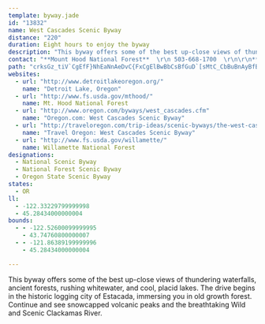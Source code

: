 ```yaml
---
template: byway.jade
id: "13832"
name: West Cascades Scenic Byway
distance: "220"
duration: Eight hours to enjoy the byway
description: "This byway offers some of the best up-close views of thundering waterfalls, ancient forests, rushing whitewater, and cool, placid lakes. The drive begins in the historic logging city of Estacada, immersing you in old growth forest. Continue and see snowcapped volcanic peaks and the breathtaking Wild and Scenic Clackamas River."
contact: "**Mount Hood National Forest**  \r\n 503-668-1700  \r\n\r\n**Willamette National Forest**  \r\n 541-225-6300  \r\n\r\n"
path: "crksGz_tiV`CgEfF}NhEaNnAeDvC{FxCgElBwBbCsBfGuD`[sMtC_CbBuBnAyBfBiEr@wCj@aDdHgm@f@yC`@yAdAeC|AaCnCaD|AyBhAeC`@sAf@qBd@cDdAuOh@sEp@yC~AsEp^}x@vAmCdBaC|CeDlDmCpZoOrDaCvEwEhByBzAcC`C}EjAuChMe_@nA_C|AqBjBaBzAsBdAaCXeA^aD~@{Th@gGn@gD^qAhAoCvA}B|C{CzBmApEgAnN_C~@W|BgAx@g@hBcBhF{Gv@s@xBqAdAUvEe@bAWfKuDxBqA~K}LlCqDhAgCnDuL|AoEbF_KtOkYr@s@bAk@rE{@bC}@jKyHdBuB`DoHZsA|AwIrDqMtB_Fp@{@dDqCxBsAbC_AlCk@fAKtCAbQrAvEDnCSlC_@`JeB|@[~@y@Zq@\\sAH}@AuAGy@yAyGSuCBqAVyCp@mC`@aA|AmBx@o@bC{@tKwCfKuDlByAtAyBb@_An@gCZqCNiC?w@w@mJC{AN_Cb@uBXw@`AaBf@k@nAaAtBw@nHgBnAg@~@w@bAaBb@qAZmC?aDe@_DwBiK{AeF{BgEaJyMiDwFmA_CoDaIiCgHmFiPeFmRy@uDe@kDQyB?wDVwBXeApAyBxEaEx@aA~D_HxAsB~GmGhBkCr@gBp@gC`DkV^qBj@iB|@eBxB}B`DcBnCk@hACdAJv@PdBx@v@p@nD|D\\b@f@nA`@pA~A|Kn@jB|@|@d@RrADjAc@v@aATe@XyADq@?sBc@{KBaAXyBz@kBl@g@rDuB|Ak@h@?nCXrASb@W^[vEkH`BoBtEyExByAbCy@zQqDlDiBrBoBt@aAnNqUtHuKrCeDrCaDhBcBtCuBzIeF|@y@r@mAd@oARyADo@?gC]aCoCmJgCiH_B_DiA}AeOkPiAeB_@{@m@eCk@uH]eCk@{BcDyJo@_Cm@aD[mDQmDAmDJeDh@mFlBcMh@gH^qC|@gCf@y@p@w@rBgAdAS~QMrAI|A_@dBs@bBsAdAyAvAuC|DiMtAwD`K}QlByFbC{IhB{D|CmErPuN`AeAxAsDlAgJX_EYoMHiBr@yGt@sDb@_AbBmCzCuFbC_D|P{KdA_Bb@mARqADs@_@gFDmAr@yKd@mERu@x@eBxAaBxAkAxAs@h@Oh@Cf@FlClAlBj@x@EdBy@`SuQ~BuCfCyDhByBdCqBr@_@hBi@`D]lDXxRxFdBDvBq@vG{Dx@_ATq@J_AByAO}FDy@Z_CV_AxAwCnAcBrDyDb@Wh@KrB?d@Pb@XXb@~A`E^r@fDrExBxBtCnAnG|AzBQpEiJhBcB~NwGbB_AlE}CrHiGlAm@~A]vABx@LjAj@bGzDtCx@v@JrKMhCFhCd@rFlBpBRdAGhBq@lAaAbCkCdAs@x@K|DJ|Dy@h@PZXf@`Ax@`C`@j@b@XlBj@rEr@rAGz@y@fAqDr@gAd@W|Ba@d@SxA_Bx@sAHqAi@{BEk@@kAb@mCx@gCHeA@gARgA|@eCd@kC@oC_@yE?aALkAZeAvAsBd@_AXaAZqCp@gCd@aAlCcDt@o@dAWhAAvEf@`DdAt@Dx@O|FoClC_@bAYx@k@dBgBfA_Ct@sClAuG^mCPgHBgQKgAWeAiDgF_AaCc@qCEgADsANk@d@[lAC|@LXNj@l@rAdBx@f@bAXdAF|g@VxPdBxBnAfI~GxE`Hp@v@t@l@~@^pEz@dAArD}@vAAtATtHbC`Ar@p@jAZ`ANfATpCV`A^~@j@v@x@f@|C`AlA|@n@tAh@vEX`Ad@z@t@n@fANjLcA~BRrA^|@d@jB`BxAlBnLpSrArBbBdBnB~A~BxAv@Jx@KhAm@nByAr@Yx@IbB\\vMtDpCNjCIbAY|DgBzFeEt@SvF?xAg@fJgHfBgBd@}@ZeA^oCV_Hh@sEn@gCb@{@tBkCRq@NsA?eBMsBUaBe@aBSsA?kAn@sFLaDo@q[FmER_Cr@eEn@aClBgEnE_Hv@uAn@mBh@eCF_AFyAMmDy@sHUyDBwEN}A^kBh@aBfFsL~@{C`@iEpAiXJcAb@oBbA_Cp@eA`BsAnD_ClCiC~@_BbAyBTw@^_CNgCx@e^b@aKb@oBrCeFn@gB|DgQZuB^yDbB}XEmCOyAcD{Ki@mCEy@?yAPcBbDiNVsAHsACsAOsAu@_CcBoDi@_BYmCNcChAiEXmBDy@Iw@[aAm@s@cE_EgEgDs@eAeCmFaGgIeAgAsEmCgDqAc@Yk@y@WeAEm@HaPEcEo@}DqDkL[_CGkB\\mChD{JnN}}@l@qCtCiKToAHiA?iCKyAe@}BmBoH_AgHOsCO{KNmDbD{RjC}N|@_DxBaF^}A?sAOu@yBgF[mBCyAXqBx@gBnAqAr@[hDc@bCo@lBeAnDsCfBsBtBsFh@mBl@{DPsD|@eh@RqE`@mChAmEd^skAjE_MpAkC`CyB~a@qW~RuM~K_HrEaEbBmBn@y@bCaGh@w@x@m@|H_EfI{CbAKvEJhAKpIyBjOaGvBqAhEgDb@UpAYvA@nA`@xDbFpBxAbAZdAL`HGxEDlCRlCd@tf@tO|f@nPpB~@dBnAbHlIjAd@t@BlBc@fIkCzBgAjB{AxAkBdA{Bx@eCrBuIn@mArAwAr@YtAMx@Fr@VpJ`FdCl@rAJtNRvEXtKjBfGM`P`CrQyArGcAlCApaBxJfVfArFKzCy@lFgCZE`LY`CFjPpCj[tJnCYfDgCnDsB`F_CzFmDfGeBdGy@nGaBlLyEbCeB|@gATk@R_APeC?mFLuA~@sCbA{AbBcArBUdAL|EfArClBbBvB|AzDp@rArA`Al@VxA?dAg@hD_@hMq@lB?bGaAxCkBfCsChG{EtEqAnCe@bCgAvDoDxGgPpFgNhC{FfAqCbGuIfFoI~AsCvB_CbB{A`JwGzDaC`Bg@xAEhHR`I~FtHnInCpDfBzClGzNnB`E|A`CvCdCrJ`GvE`DlEjCnClBbCdA~KxAlm@QhMMrCd@xBdArClD`EpIdEfKpFzKlCxG|BdErBrAxBj@rBI~Bg@`Gs@|CQjOmBvF_AlJqBbDgAvQmD`JaCbDgAfHeEbCqBdB{@`DgEbCiBd@m@x@aBr@gB|EeOhEkLh@c@|@H^r@@fAYxA{Ax@O`ATvEK~BShBD|@S`EVzC?rCSjGBrANrAtBfGf@xCn@~DTz@Xl@b@^pAjDv@~@xAz@h@p@bCtIrBxIhArCxBbM?lCNlBz@r@Vn@Nf@Dr@D~Cx@xBdArFLnCE`CHn@~CfFzF|KzKfOdAfEb@nFJjJEtAJ^|@bBx@nFoA|Kw@pEk@fIIrDPtD`@~A~@dBbAfFlFtLlE`MfJ`f@xEnT`GzTbGdXrBnLrDfNdFtK~ArGRdBP`EXvWXtISzHo@rBu@dEo@fA}BzGyBdDoAnDsCxRsAbPo@rLq@xRGbT@nRr@pEb@lAxDfIhFtHbB~AxAz@fAb@hALrCp@n@fEt@nIRXhBxI|A`E|BlEhAjAhAx@hAd@~@NrAjDDjBUtAoFdIQvIXvAdB`FEnEYpFExEmD|HiAjH}@nKyAlJuAvNH`F`@dHBlDSlEcBxFuD`KOrCIpMU~DOx@]rAs@~AkBlDcClDcAfBs@dB[pAShCD~B|@lLbAhFbD`O~@rGbFby@r@fHxBhPb@fEd@tGR~Fd@fCbBxChBlAbErEn@dBv@hJn@xBp@dBfArAz@tBfBjH~@tAfBbBbE`DlDxDxDnFvEfIbAfETrDSdBiBfEUbAEt@StMU~ICzI`E|MxAtJbCbSn@pEb@xBfArCv@zAfJ~Lx@rDBnC^rBxDtEx@vAx@jCNpUHrDNLO|@EtAZxGlBpNrB~ClElElBlE~ClF`FxFrBnAnCvDzIjPnAjAlFxDlAfDtAlBrAvEn@z@bAvBr@fDhBzBd@x@nApAr@lCn@xGfEvTlBlFhB|GnAbDfDnGtBlGbBnIN`GBxGTrAbArBxBpDlBbChBrBrBvAbElFvEtJhCrDbDlCbCdAhDd@lEfBr@v@rDnIl@e@tFyB`Cq@rD{AzIkFfKgEvCoBtA_CbAuDh@}D|BiUxA}Lx@aFtBeHh@mAha@{i@zOcSbCsEh@}An@cDXsBlA}Dd@u@bBkB`HiErCyCbCcDbBaDtAyDbAsCbFwShRwx@t@{Df@eDrAuNVsAzBsHp@mCLy@zBmIpD}Lj@_EpBoSjAiNrBoNtJgg@d@mF\\mMHsA^mBnAyDtL}V~AuEh@yCXsCJkBa@aKsAsKEmA@{BLyA^sBt@yBlAmC`JcRrAqEzA}GvBiOhAeHj@gCh@gAnBwBfAk@xAa@bHq@vAi@n@e@r@qA^kAXuAXaDdAsO^{DrDqe@BiDYmDiAmEeAqBeHgKo@aBo@cCw@mFk@cc@O}BUmAm@gB[yBG_Db@{Dx@sE~@kDbC{GlEaNd@{CPeB@oBIeFq@uGmBsJOmC?}AT{B|BuHPwCEcBQeAc@kA}H{Kq@{AWkBCy@rAoSIeDm@aFiEqOgEiMoE{Oc@_DIsB?_Db@_FdBcJfBuKRsCCkBHgBPgB|@qBxAmAlAq@xCs@|X{E|FaBvCuAnPoNlKcI`JiIhQqMpFuCxBgAjK_ErUmH|DeA`JyAbGuAzCkBpIsGbCy@xFmAhB{@vE_DfKoNn@_@lO_Hna@cPbGsBdKqAfHiA~N}H~GiGhJyLtAoAfBeArCSrElAvMrEflAb^jKvDbEdDnHrG|FbGbVzYj[~b@nC`ErBxBbDdC|Bz@vFdA~BjAvBdBdB`CbCnF`Yzr@xCfFvBpCdEnE`DdCrRnMvOzJ|Ap@tA`@fBVt`@lA`G~@rBr@hCpAxBbBvBrCxAbDhB|GT|ANfBDnCOtN?bCNtE\\jDn@bEnBdH|@rBnBnClCdCrClB~NtHlE\\rASxAe@bCmAxDKpGRbAGnDm@rBo@tLcH~UmPvG}DvBiA|B_@dBEbCPhDf@bDjAbBXvAJnA?tJyAx@_@pA?`Ad@jAx@jGzFxAv@nAXrCLrAKrBo@vEkApJqB|n@mAzFAhSo@bDYxAPhFMvBRzJ~BdMlFfElEjClDzClCxExC|CX|I@`CVvFdB~ChBbEjBvEzAzIpBdCVtGDxEKfDXdLxC~Cl@xCL`CA|EQvZyBpNg@|Be@fDgAdDeBfD}BzFuFf\\mg@pFsFxCu@fHWxBj@~AFpC[zCeBzCqCvNsYjGoOjH{JjDkC`HgD|FmAbTsCzGaChAq@~d@{Szj@yXlGkCvGmErByBlByCx@gBdSsm@l@{Cp@aE\\eDlEkbAb@sGdAoI|A_@f@A`ARj@`@fFjWxEtXpBzNnA|ORtHj@vi@\\nQd@|Ib@~Dp@~D|w@xcDrCdJzCnIxA_AtA~BhBjCxBlBl@^xAf@fD`@nBBpFKnc@{ArS]pe@aBrSWvnAdK`[|C~P|@pGw@hLcGbTyLvp@s`@pH_EhCu@`Dk@bEInETlFt@fTjAlKE~Nj@zWEp[q@dOaBfVeBfG_AnCjAtAXfF?hJlFpBZrN|@lEjB`JtE|JtHzGxIrDbIvC~CtE~GdDrArIhB~Ap@fCdBrBxB~AdD|C|J|EnQN`C_@jJBnCFjA`@~AtAlBvB~Bt@lAh@lBz@`Fp@|An@l@fGfDt@r@rCrEdBjD`BbBhAj@xCr@vEjDx@Zx@DrFGfWeAbDBlDn@|BjAfIdDxD|CfB|BxE|JdKtRxAxDjB~DvAbFb@dCd@tIh@pEdB`FlBxBvBfAhDvA~OtHfGfCtCrBlDxDrBzAvAb@hA?bB]jV{HfVsIjH{CzK{DfXaJ|D_Ad^wDbF_@rFAfEp@bEfAfE~BlDlDjAzAzCxEzLhSbEhHbAvB~BlGvG~UrBvFtArB|BrBbBn@hB\\dIKfK[zI`Az@XfBdA~NzNxBdBzB`AzA^vJc@`Io@lIeBhP_BfDyAt@m@rB_DdTah@hAyA~HmHhDkCnLiHxBaBfEyGbNwUlDqFpFuC~@]vDm@~AAfCXfl@tLhCz@`EpClCnDtApCh@fBhArGnChSjE`TrD~Tr@xHNlFNnKPfCr@~EpFdZ|CrNVnB`CnLlBfM^jF@lFYv\\\\vFrA`QF~D[rg@D|ERvCX`Dh@~C~Pf_ArD~QTnCNjF{DvcAQfEBvDnAlIhAxG|AnK~AfExAfExAvE|BjQfGnn@nBbUxCba@zD`e@FlCGbESbBu@~Dy@fDiNfo@k@xDSpBMhFFlGXfN?xC]vNu@lQE~KZxJfJv{BvA|a@hCnf@~@~NtJxhAfIbz@ZvE\\nCrAzHxBhK`Qj~@|@rGb@hFH|Cn@Dh@InC{@dJmFdQyKnCv@^d@xAhEdItXbAz@n@GxFeHpDoF~DeDjCoDhByAj@Kv@AdAHhAb@lAJtB?f@LxD`EtJdAp@?~@g@\\w@hBkC|BmBbAaCd@m@pFyEhDyBrBgBr@q@jAsBb@a@h@E|BFt@SXYx@yAh@e@n@[bAUzAuAv@Kd@?d@Vb@h@xA~D^Pb@J`@EzCsBd@}@NyAYsCLgApAgCfDsJRSbC_AZYR_@z@_DXa@\\Kx@ElCDj@SXWr@aBn@{@bGcF|Au@~A_C\\?^LJxAE|ADf@TlAx@jAb@d@b@Fn@Bn@WbAJlBrA~Aj@dAWr@_@lAgAlDsBhAeAhBmArAKz@e@x@Gd@Dx@t@fAj@N?^e@dAuEXi@b@Ax@d@rAdBhAf@h@S^y@CeAHyD^y@d@Qv@Bt@fAx@fBlApBnBdCt@@n@W\\m@X{DT_B|AmAhAe@z@aAx@Qr@k@hAgChAe@x@K|@[d@e@Rm@Ny@CiAiAaBUy@?gAJ_Ah@qAfBgBxC_AbAaA~BQfE_B~Ad@~CzEnGjD~@rKTtAb@f@bBj@~@a@h@eA~@_JnAuB`Ds@hAgA~B_DbBiArBa@r@y@x@uEv@}@|@_@rCx@bCVfFClBVbC~@x@S^eB]uDHkBbAy@lEE~D_@tFJpA~@bC`Ch@V`AWv@s@x@_B|@gAhAYxA^vAzBx@p@jAJpD_BbCwA`Bs@dDPtCxAbAThBAvFkC|@GjBpAbA@xCmA`CRxF~@|A?xAy@pEyDhA_@`TsDpGSbCSr@w@h@gAZqALuAOaH@}@h@o@n@WpDLrBSrEEx@U~AFbA^r@d@nAZvCM~@g@vFaIx@q@x@Yx@CbCNhCOhB[t@_@`B_BrCmDp@mAb@mACwA_A}FHqCbAgAnA_@rBIfDH|EsDbEgChDkBvA]|Ga@vFr@xPdBzAElAy@b@m@^mAjA_JlAyEDmAEgE^aC|@sA~A_AxBwBr@mAlCyGbDiHz@yApE_DnCuDfIsNpAaBnDs@vD_A|GmC|B}Ah@{A`@sB`BoMd@yCzGoNx@qCV_Df@oCn@gBxAwBbAaAt@k@tMoEhAq@lBaBh@q@~@_BhC}Mh@yAn@y@xAmCx@qD^iH^eBh@yAfCmDtA_CbDaHbAmAlBkAdBaDxAeBn@k@fDoB|A_CzAwCvAoBlAk@pBGtCXnAf@hAv@~AtC|@dAdAXnAy@rA_@|BqBxBmAvDM~ARbCAd@KnAwAl@?t@XvDdLx@l@lAJd@E|CsCxC_FrByBnBeAjDb@hAx@tP`KpG~BlFnEjKvExBClCs@rDj@vGq@lIkBbCy@pJBpEr@dBKlCJnAKl@e@xBaA~@w@r@gAhB_BlE{Gt@q@zFsDp@u@Vq@n@eAn@m@xEyC~GiBTWrCgAjHmG~DmIfEuH|@kBrCyHhAmAbIgGnAmDbCaD`B_DxAaEjCaJpB_FXgADs@I}@YgAE_ABg@xAyFNsACy@U}@M{BFk@~BaGD{@SkBBg@Hk@vE{Nn@mCHw@FsBO}EaAoPc@_DHaDrAmKT_DJe@pAiCn@_AtCeCv@mCZkB\\kAJsACoC_@yEBmER_G^cDxB_O|CqQx@mNDaFCuUIaJf@cErG_\\jEoV?mEI_Cm@yGcC{f@UoHNkCfCiN~AkHX[t@c@nCJdFG~FwAxKuBnMkIxAMx@m@|DGxDy@lBcArDcETk@|C{Nh@aBxBeFb@gC~@_BdAaArCsBTw@rB_B\\m@CmDL_Ad@k@|C{BbB_@h@eANKh@MbCXdBGh@WvCkEtAMb@m@^wAD{@e@aGXw@j@[\\DTl@Nz@ErAPxAp@nCdArBhCtCvC`HhEzHrBvAlAh@rG~Ad@Bp@ExBsA|CCtEuB|ARlC_@vDpAdCRvI]jMaBlDf@nHbCxAX~Ax@nC|Dl@jAH~@Pr@\\h@|BlBzL`FdArAnBxDlClBtG~BdBzA`JjEpFhAvIhAnD~A|Ab@|@SfHaEtAsAb@q@bAu@dAe@|B_@hFSpEeA`LmDfD_@lCmAhDaCdCwAbDuChHsFtCsDzHqGtCyAvBaBbBgBpNmG`D_CxAq@hDTzFkBjAE|@r@b@dATrBIxA_@~AcEzJqBtG_GbOsAjBsAlA_K`OeQnU{AfDcAzCg@jC[dDElFE~VF`RKhQHpMbAdKbH~b@b@nJp@xFjBtJt@`ClCpD`I|InE~DjFfExInG`C|B~AfD|@lC`@dBRrA?`F}@pXGvFFbGx@zLx@bJp@jLZ`IHti@xEzwAlBtq@|@nND~Cd@lIfDbShCnR^lEOlCe@zBcBlD_BpEa@hCG~A?~Ap@nVpCjr@d@pJ\\nOGhDo@pCqLdXgHpRUjA_@pDa@`GaA`I_@xBmFtSeDrOuCrQi@xDqEdW{AfLMtEuAlOsBbRYlDi@bKO~FU~As@lBo@fCEp@DXbDjErBlDJnA\\x@nD~FbBzFLrESfFc@xCe@pAcCfBsBfCeBtD]hAu@tDYfBElBPjHrAxJhB|LRnEIpK_@vDsAjFSjQWdLg@lEeB|GoAfGsAvDwCxEy@rBYxAUtEB~BIlCHtE^jG@nBRjFYfDi@jCoBnGoAfCaFxH_@~@Or@SfEx@lF\\xEZxCHtBUlDYpA_@~@aCrCa@~@Ir@?l@JdBb@lBn@p@lDxBt@fDBrDSzCk@dAcAdAs@lAiFhRYnG}@lEcDnM{AdH}AzIgDfPeAvDyApDiArDw@`EKrBHfIn@~DvCxEbEzDrKfHbAjAhC`GBzBIdCsBtHQpC`BpLv@rBpGxFhBrBtBrEjDjBxC`ApGrA~@p@d@x@|@rBx@lF~EtPHrAdAtBFjAOrHg@lBoBzEKf@SvCUd@gAzD{@~FOnB@xCb@lHYtEHxG_A~FD`Go@lIc@lDC~AFrAZxAx@xBL`A@xBK~@]^iClA_AxAiAjG_@bLzHnAhDbA~@d@pGfF~BzAh@vA|@tFx@tLG`Ef@rBXdCf@jC`@`FxC|KtApGH`ALbPZzHnAdJv@zAt@bA`H|FfEpCjCrBnLnK`H`ChCpC|@j@fGnAf@j@x@~Ab@xABv@IrAYfBRfBdAfDb@d@hApB~B`HxClDdHvJx@v@n@XlFpAxBzCfA`AtAj@dABrD_@dIqDlAAnB`AtB^|AJlAWnAeA|BsCnBwEnBsCzBeEtAq@nAY|AgC~@_AbAq@|C{C~@k@~C_AjHaA^?r@PxAxAn@RfDM~A^nAOrB{@r@?dAd@rAbAfAAbIyAhBg@bA}@xF{HzAuAbFmBr@k@N_@dAeAdBaAlOyCrCQz@FzCjAfH`BbCxAhAjArDpA~AdAxAtB|@x@x@PhBCnB\\~AdAlBl@fBL~Dl@nKiAzJNdAj@vElFhAdBn@hCb@vCxAlF~@xAlCxAjArAv@tA~@dArDdCbAlBh@pBNtADfB^dCTxB^pAv@zA^`BDtAKtA}@tF?|AXtFC~GRtDn@fCd@vAlDfIv@rAp@tBfBxGT~B?rAR~@^z@h@j@x@Rt@P|AYx@?j@LfD`BlCpC`AdCPnAIlF^vB^n@hBvAlE~D|ClAh@r@j@xBRvA_@lDJ|CB~CHxBN~@lEbRx@jBbGtH\\x@^rEP^V`ADrA_AxF?v@JtA\\lAv@bA`Bd@hALrB@nAh@zLnHxApAlBpGbDdO~@fC|BfEhSdXjIjFrDxAde@vHfCt@lCbB~AvBz@xBb@lAd@`DjCxj@JrAt@jDl@fBpLvVrEfI~K|NlHdJr@rArAfAlGxC|Ad@zNtBhE|BVZn@`@~Bv@|E~BdAxAzDtJn@x@rB~@xCxElEzF~@zAVvFp@lFr@tJBfAGjBi@tH@dAfAvL\\xHCpAuC|PcBzSOtCi@|Tc@`WBzCNxAJd@n@rEf@r@TRdMxB~BEr@W~@AzFr@lG?bB_@`@Y|DeE`CiDPk@RsArBcWb@eYCq@[{BsCsEYeACw@HyAfDwUJs@b@u@d@Q"
websites: 
  - url: "http://www.detroitlakeoregon.org/"
    name: "Detroit Lake, Oregon"
  - url: "http://www.fs.usda.gov/mthood/"
    name: Mt. Hood National Forest
  - url: "http://www.oregon.com/byways/west_cascades.cfm"
    name: "Oregon.com: West Cascades Scenic Byway"
  - url: "http://traveloregon.com/trip-ideas/scenic-byways/the-west-cascades-scenic-byway/"
    name: "Travel Oregon: West Cascades Scenic Byway"
  - url: "http://www.fs.usda.gov/willamette/"
    name: Willamette National Forest
designations: 
  - National Scenic Byway
  - National Forest Scenic Byway
  - Oregon State Scenic Byway
states: 
  - OR
ll: 
  - -122.33229799999998
  - 45.28434000000004
bounds: 
  - - -122.52600099999995
    - 43.74760800000007
  - - -121.86389199999996
    - 45.28434000000004

---
```


This byway offers some of the best up-close views of thundering waterfalls, ancient forests, rushing whitewater, and cool, placid lakes. The drive begins in the historic logging city of Estacada, immersing you in old growth forest. Continue and see snowcapped volcanic peaks and the breathtaking Wild and Scenic Clackamas River.